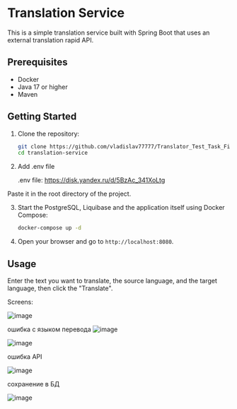 # Translation Service

This is a simple translation service built with Spring Boot that uses an external translation rapid API.

## Prerequisites

- Docker
- Java 17 or higher
- Maven

## Getting Started

1. Clone the repository:

    ```bash
    git clone https://github.com/vladislav77777/Translator_Test_Task_Fintech
    cd translation-service
    ```
    
2. Add .env file

    .env file: https://disk.yandex.ru/d/5BzAc_341XoLtg
   
Paste it in the root directory of the project.

3. Start the PostgreSQL, Liquibase and the application itself using Docker Compose:

    ```bash
    docker-compose up -d
    ```
4. Open your browser and go to `http://localhost:8080`.

## Usage

Enter the text you want to translate, the source language, and the target language, then click the "Translate".

Screens:


![image](https://github.com/user-attachments/assets/39d72bad-a4fd-4731-8220-e7eae157f5a7)

ошибка с языком перевода
![image](https://github.com/user-attachments/assets/538d7d98-b510-4db7-90a2-96d2c143dfdf)

![image](https://github.com/user-attachments/assets/a4af0c95-c59d-4623-8ec4-b90e5d436433)

ошибка API

![image](https://github.com/user-attachments/assets/be8ed6d5-01ac-42c8-9eb8-1bbbcea67edf)



сохранение в БД


![image](https://github.com/user-attachments/assets/68072696-6d2b-4ede-a184-0a15d185fa51)

